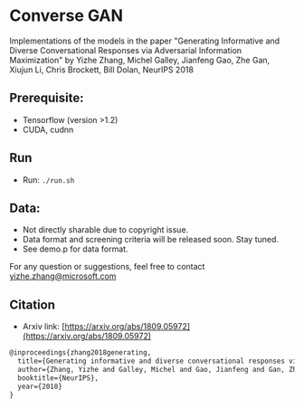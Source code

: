 # Converse GAN
Implementations of the models in the paper "Generating Informative and Diverse Conversational Responses via Adversarial Information Maximization" by Yizhe Zhang, Michel Galley, Jianfeng Gao, Zhe Gan, Xiujun Li, Chris Brockett, Bill Dolan, NeurIPS 2018

## Prerequisite: 
* Tensorflow (version >1.2)
* CUDA, cudnn


## Run 
* Run: `./run.sh` 

## Data: 
* Not directly sharable due to copyright issue. 
* Data format and screening criteria will be released soon. Stay tuned.
* See demo.p for data format.

For any question or suggestions, feel free to contact yizhe.zhang@microsoft.com

## Citation 
* Arxiv link: [https://arxiv.org/abs/1809.05972](https://arxiv.org/abs/1809.05972)
```latex
@inproceedings{zhang2018generating,
  title={Generating informative and diverse conversational responses via adversarial information maximization},
  author={Zhang, Yizhe and Galley, Michel and Gao, Jianfeng and Gan, Zhe and Li, Xiujun and Brockett, Chris and Dolan, Bill},
  booktitle={NeurIPS},
  year={2018}
}

